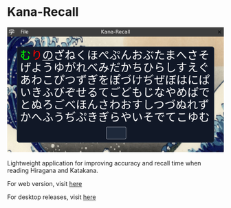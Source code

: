 # Kana-Recall

![demo](image/demo1.png)

Lightweight application for improving accuracy and recall time when reading Hiragana and Katakana.

For web version, visit [here](https://nicolasnewman.github.io/Kana-Recall/)

For desktop releases, visit [here](https://github.com/NicolasNewman/Kana-Recall/releases)
